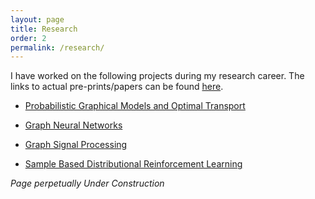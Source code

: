```yaml
---
layout: page
title: Research
order: 2
permalink: /research/
---
```



I have worked on the following projects during my research career. The links to actual pre-prints/papers can be found [here](https://rahulsinghchandraul.github.io/publications). 

* [Probabilistic Graphical Models and Optimal Transport](PGMOT.html)

* [Graph Neural Networks](GNN.html)

* [Graph Signal Processing](GSP.html)

* [Sample Based Distributional Reinforcement Learning](DRL.html)

*Page perpetually Under Construction*



